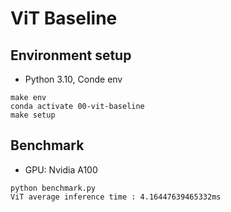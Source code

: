 # ViT Baseline

## Environment setup
- Python 3.10, Conde env
```
make env
conda activate 00-vit-baseline
make setup
```

## Benchmark
- GPU: Nvidia A100
```
python benchmark.py
ViT average inference time : 4.16447639465332ms
```

